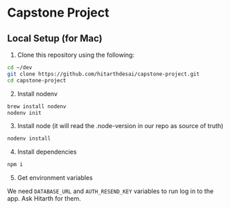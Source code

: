 # Capstone Project

## Local Setup (for Mac)

1. Clone this repository using the following:

```bash
cd ~/dev
git clone https://github.com/hitarthdesai/capstone-project.git
cd capstone-project
```

2. Install nodenv

```bash
brew install nodenv
nodenv init
```

3. Install node (it will read the .node-version in our repo as source of truth)

```bash
nodenv install
```

4. Install dependencies

```bash
npm i
```

5. Get environment variables

We need `DATABASE_URL` and `AUTH_RESEND_KEY` variables to run log in to the app.
Ask Hitarth for them.
